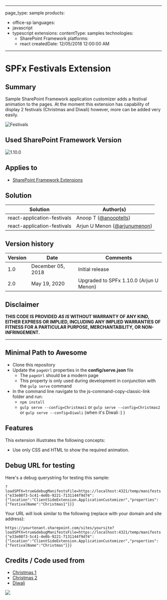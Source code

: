 
---
page_type: sample
products:
- office-sp
languages:
- javascript
- typescript
extensions:
  contentType: samples
  technologies:
  - SharePoint Framework
  platforms:
  - react
  createdDate: 12/05/2018 12:00:00 AM
---
# SPFx Festivals Extension

## Summary
Sample SharePoint Framework application customizer adds a festival animation to the pages. At the moment this extension has capability of display 2 festivals (Christmas and Diwali) however, more can be added very easily.

![Festivals](./demo/festivals.gif)

## Used SharePoint Framework Version 
![1.10.0](https://img.shields.io/badge/version-1.10.0-green.svg)

## Applies to

* [SharePoint Framework Extensions](https://dev.office.com/sharepoint/docs/spfx/extensions/overview-extensions)

## Solution

Solution|Author(s)
--------|---------
react-application-festivals | Anoop T ([@anooptells](https://twitter.com/anooptells))
react-application-festivals | Arjun U Menon ([@arjunumenon](https://twitter.com/arjunumenon))

## Version history

Version|Date|Comments
-------|----|--------
1.0|December 05, 2018|Initial release
2.0|May 19, 2020|Upgraded to SPFx 1.10.0 (Arjun U Menon)

## Disclaimer
**THIS CODE IS PROVIDED *AS IS* WITHOUT WARRANTY OF ANY KIND, EITHER EXPRESS OR IMPLIED, INCLUDING ANY IMPLIED WARRANTIES OF FITNESS FOR A PARTICULAR PURPOSE, MERCHANTABILITY, OR NON-INFRINGEMENT.**

---

## Minimal Path to Awesome

- Clone this repository
- Update the `pageUrl` properties in the **config/serve.json** file
  - The `pageUrl` should be a modern page
  - This property is only used during development in conjunction with the `gulp serve` command
- In the command line navigate to the js-command-copy-classic-link folder and run:
  - `npm install`
  - `gulp serve --config=Christmas1` or `gulp serve --config=Christmas2` or `gulp serve --config=Diwali` (when it's Diwali :) )

## Features

This extension illustrates the following concepts:

- Use only CSS and HTML to show the required animation.

## Debug URL for testing
Here's a debug querystring for testing this sample:

```
?loadSPFX=true&debugManifestsFile=https://localhost:4321/temp/manifests.js&customActions={"e33e08f3-5c41-4e0b-9221-7131144f9d74":{"location":"ClientSideExtension.ApplicationCustomizer","properties":{"festivalName":"Christmas1"}}}
```

Your URL will look similar to the following (replace with your domain and site address):
```
https://yourtenant.sharepoint.com/sites/yoursite?loadSPFX=true&debugManifestsFile=https://localhost:4321/temp/manifests.js&customActions={"e33e08f3-5c41-4e0b-9221-7131144f9d74":{"location":"ClientSideExtension.ApplicationCustomizer","properties":{"festivalName":"Christmas"}}}
```

## Credits / Code used from

- [Christmas 1](https://codepen.io/tobyj/pen/QjvEex)
- [Christmas 2](https://codepen.io/rolchau/pen/OaYXpJ)
- [Diwali](https://codepen.io/sidthesloth92/pen/gGZRpz)

<img src="https://m365-visitor-stats.azurewebsites.net/sp-dev-fx-extensions/samples/react-application-festivals" />

